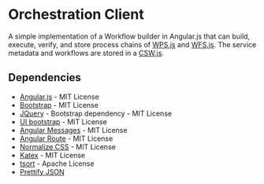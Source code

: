 
Orchestration Client
======
A simple implementation of a Workflow builder in Angular.js that can build, execute, verify, and store process chains of [WPS.js](https://github.com/dinizime/wpsjs) and [WFS.js](https://github.com/dinizime/wfsjs). The service metadata and workflows are stored in a [CSW.js](https://github.com/dinizime/cswjs).

## Dependencies
* [Angular.js](https://angularjs.org/) - MIT License
* [Bootstrap](http://getbootstrap.com/) - MIT License
* [JQuery](https://jquery.org/) - Bootstrap dependency - MIT License
* [UI bootstrap](https://angular-ui.github.io/bootstrap/) - MIT License 
* [Angular Messages](https://docs.angularjs.org/api/ngMessages/directive/ngMessages) - MIT License
* [Angular Route](https://docs.angularjs.org/api/ngRoute) - MIT License 
* [Normalize CSS](https://github.com/necolas/normalize.css/) - MIT License
* [Katex](ttps://github.com/Khan/KaTeX) - MIT License
* [tsort](https://gist.github.com/shinout/1232505) - Apache License
* [Prettify JSON](http://jsfiddle.net/KSTe8/)
